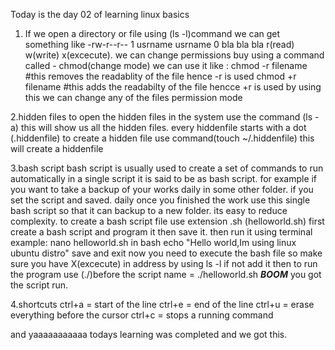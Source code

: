 Today is the day 02 of learning linux basics

1. If we open a directory or file using (ls -l)command we can get something like -rw-r--r-- 1 usrname usrname 0 bla bla bla
r(read) w(write) x(excecute).
we can change permissions buy using a command called - chmod(change mode)
we can use it like : chmod -r filename  #this removes the readablity of the file hence -r is used
chmod +r filename #this adds the readabilty of the file hencce +r is used by using this we can change any of the files permission mode

2.hidden files
to open the hidden files in the system use the command (ls -a) this will show us all the hidden files.
every hiddenfile starts with a dot (.hiddenfile)
to create a hidden file use command(touch ~/.hiddenfile) this will create a hiddenfile

3.bash script
bash script is usually used to create a set of commands to run automatically in a single script it is said to be as bash script.
for example if you want to take a backup of your works daily in some other folder. if you set the script and saved. daily once you finished the work use this single bash script so that it can backup to a new folder. its easy to reduce complexity.
to create a bash script file use extension .sh (helloworld.sh)
first create a bash script and program it then save it. then run it using terminal
example: nano helloworld.sh
in bash
     echo "Hello world,Im using linux ubuntu distro"
save and exit
now you need to execute the bash file so make sure you have X(excecute) in address by using ls -l if not add it 
then to run the program use (./)before the script name = ./helloworld.sh
***BOOM*** you got the script run.

4.shortcuts
ctrl+a = start of the line
ctrl+e = end of the line
ctrl+u = erase everything before the cursor
ctrl+c = stops a running command

and yaaaaaaaaaaa todays learning was completed and we got this.